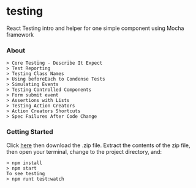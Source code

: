 # testing

React Testing intro and helper for one simple component using Mocha framework

### About

```
> Core Testing - Describe It Expect
> Test Reporting
> Testing Class Names
> Using beforeEach to Condense Tests
> Simulating Events
> Testing Controlled Components
> Form submit event
> Assertions with Lists
> Testing Action Creators
> Action Creators Shortcuts
> Spec Failures After Code Change
```

### Getting Started
Click [here](https://github.com/StephenGrider/ReactStarter/releases) then download the .zip file.  Extract the contents of the zip file, then open your terminal, change to the project directory, and:

```
> npm install
> npm start
To see testing
> npm runt test:watch
```
